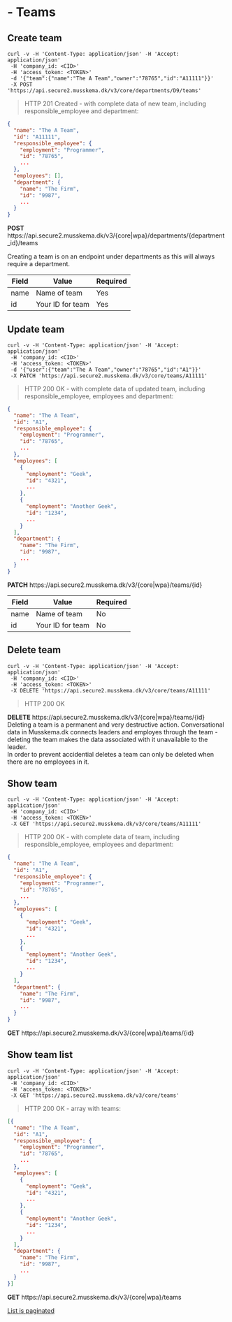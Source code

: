 # - Teams

## Create team

```shell
curl -v -H 'Content-Type: application/json' -H 'Accept: application/json'
 -H 'company_id: <CID>'
 -H 'access_token: <TOKEN>'
 -d '{"team":{"name":"The A Team","owner":"78765","id":"A11111"}}'
 -X POST 'https://api.secure2.musskema.dk/v3/core/departments/D9/teams'
```

> HTTP 201 Created - with complete data of new team, including responsible_employee and department:

```json
{
  "name": "The A Team",
  "id": "A11111",
  "responsible_employee": {
    "employment": "Programmer",
    "id": "78765",
    ...
  },
  "employees": [],
  "department": {
    "name": "The Firm",
    "id": "9987",
    ...
  }
}
```

<aside class="success">
<b>POST</b> https://api.secure2.musskema.dk/v3/{core|wpa}/departments/{department_id}/teams
</aside>

Creating a team is on an endpoint under departments as this will always require a department.

Field | Value | Required
------|-------|---------
name | Name of team | Yes
id | Your ID for team | Yes  

## Update team

```shell
curl -v -H 'Content-Type: application/json' -H 'Accept: application/json'
 -H 'company_id: <CID>'
 -H 'access_token: <TOKEN>'
 -d '{"user":{"team":"The A Team","owner":"78765","id":"A1"}}'
 -X PATCH 'https://api.secure2.musskema.dk/v3/core/teams/A11111'
```

> HTTP 200 OK - with complete data of updated team, including responsible_employee, employees and department:

```json
{
  "name": "The A Team",
  "id": "A1",
  "responsible_employee": {
    "employment": "Programmer",
    "id": "78765",
    ...
  },
  "employees": [ 
    {
      "employment": "Geek",
      "id": "4321",
      ...
    }, 
    {
      "employment": "Another Geek",
      "id": "1234",
      ...
    }
  ],
  "department": {
    "name": "The Firm",
    "id": "9987",
    ...
  }
}
```

<aside class="success">
<b>PATCH</b> https://api.secure2.musskema.dk/v3/{core|wpa}/teams/{id}
</aside>

Field | Value | Required
------|-------|---------
name | Name of team | No
id | Your ID for team | No  

## Delete team

```shell
curl -v -H 'Content-Type: application/json' -H 'Accept: application/json'
 -H 'company_id: <CID>'
 -H 'access_token: <TOKEN>'
 -X DELETE 'https://api.secure2.musskema.dk/v3/core/teams/A11111'
```

> HTTP 200 OK

<aside class="success">
<b>DELETE</b> https://api.secure2.musskema.dk/v3/{core|wpa}/teams/{id}
</aside>

<aside class="warning">
Deleting a team is a permanent and very destructive action. Conversational data in Musskema.dk connects leaders and employes through the team - deleting the team makes the data associated with it unavailable to the leader.
</aside>

<aside class="notice">
In order to prevent accidential deletes a team can only be deleted when there are no employees in it.
</aside>

## Show team

```shell
curl -v -H 'Content-Type: application/json' -H 'Accept: application/json'
 -H 'company_id: <CID>'
 -H 'access_token: <TOKEN>'
 -X GET 'https://api.secure2.musskema.dk/v3/core/teams/A11111'
```

> HTTP 200 OK - with complete data of team, including responsible_employee, employees and department:

```json
{
  "name": "The A Team",
  "id": "A1",
  "responsible_employee": {
    "employment": "Programmer",
    "id": "78765",
    ...
  },
  "employees": [ 
    {
      "employment": "Geek",
      "id": "4321",
      ...
    }, 
    {
      "employment": "Another Geek",
      "id": "1234",
      ...
    }
  ],
  "department": {
    "name": "The Firm",
    "id": "9987",
    ...
  }
}
```
<aside class="success">
<b>GET</b> https://api.secure2.musskema.dk/v3/{core|wpa}/teams/{id}
</aside>

## Show team list


```shell
curl -v -H 'Content-Type: application/json' -H 'Accept: application/json'
 -H 'company_id: <CID>'
 -H 'access_token: <TOKEN>'
 -X GET 'https://api.secure2.musskema.dk/v3/core/teams'
```

> HTTP 200 OK - array with teams:

```json
[{
  "name": "The A Team",
  "id": "A1",
  "responsible_employee": {
    "employment": "Programmer",
    "id": "78765",
    ...
  },
  "employees": [ 
    {
      "employment": "Geek",
      "id": "4321",
      ...
    }, 
    {
      "employment": "Another Geek",
      "id": "1234",
      ...
    }
  ],
  "department": {
    "name": "The Firm",
    "id": "9987",
    ...
  }
}]
```
<aside class="success">
<b>GET</b> https://api.secure2.musskema.dk/v3/{core|wpa}/teams
</aside>

[List is paginated](#pagination)